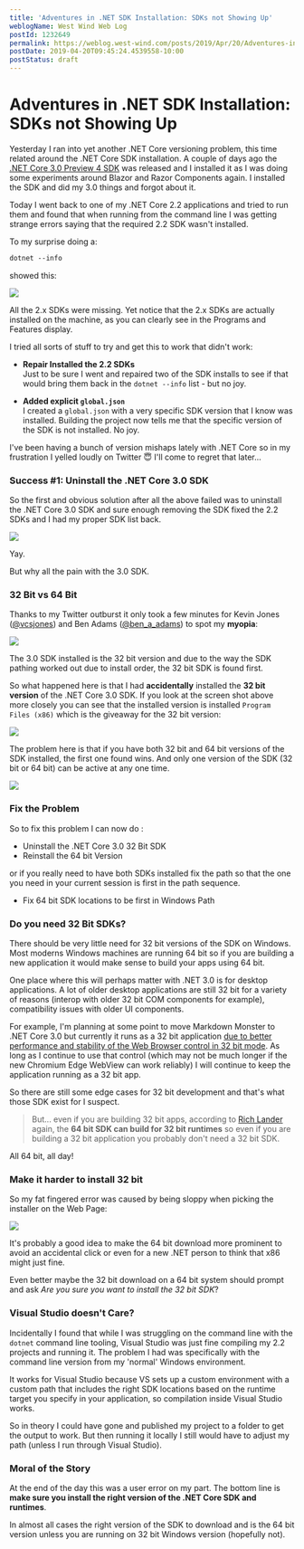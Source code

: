 ```yaml
---
title: 'Adventures in .NET SDK Installation: SDKs not Showing Up'
weblogName: West Wind Web Log
postId: 1232649
permalink: https://weblog.west-wind.com/posts/2019/Apr/20/Adventures-in-NET-SDK-Installation-SDKs-not-Showing-Up
postDate: 2019-04-20T09:45:24.4539558-10:00
postStatus: draft
---
```

# Adventures in .NET SDK Installation: SDKs not Showing Up

Yesterday I ran into yet another .NET Core versioning problem, this time related around the .NET Core SDK installation. A couple of days ago the [.NET Core 3.0 Preview 4 SDK](https://dotnet.microsoft.com/download/dotnet-core/3.0) was released and I installed it as I was doing some experiments around Blazor and Razor Components again. I installed the SDK and did my 3.0 things and forgot about it.

Today I went back to one of my .NET Core 2.2 applications and tried to run them and found that when running from the command line I was getting strange errors saying that the required 2.2 SDK wasn't installed.

To my surprise doing a:

```ps
dotnet --info
```

showed this:

![](NetCore30Missing22.png)

All the 2.x SDKs were missing. Yet notice that the 2.x SDKs are actually installed on the machine, as you can clearly see in the Programs and Features display.

I tried all sorts of stuff to try and get this to work that didn't work:

* **Repair Installed the 2.2 SDKs**  
Just to be sure I went and repaired two of the SDK installs to see if that would bring them back in the `dotnet --info` list - but no joy.

* **Added explicit `global.json`**  
I created a `global.json` with a very specific SDK version that I know was installed. Building the project now tells me that the specific version of the SDK is not installed. No joy.

I've been having a bunch of version mishaps lately with .NET Core so in my frustration I yelled loudly on Twitter :innocent: I'll come to regret that later...

### Success #1: Uninstall the .NET Core 3.0 SDK
So the first and obvious solution after all the above failed was to uninstall the .NET Core 3.0 SDK and sure enough removing the SDK fixed the 2.2 SDKs and I had my proper SDK list back.

![](OldSdksWorkingAgain.png)

Yay. 

But why all the pain with the 3.0 SDK.


### 32 Bit vs 64 Bit
Thanks to my Twitter outburst it only took a few minutes for Kevin Jones ([@vcsjones](https://twitter.com/vcsjones)) and Ben Adams ([@ben_a_adams](https://twitter.com/ben_a_adams)) to spot my **myopia**:

[![](32BitTwitterHelp.png)](https://twitter.com/vcsjones/status/1119439213580173312)

The 3.0 SDK installed is the 32 bit version and due to the way the SDK pathing worked out due to install order, the 32 bit SDK is found first.

So what happened here is that I had **accidentally** installed the **32 bit version** of the .NET Core 3.0 SDK.  If you look at the screen shot above more closely you can see that the installed version is installed `Program Files (x86)` which is the giveaway for the 32 bit version:

![](32bitVersionofSdk.png)

The problem here is that if you have both 32 bit and 64 bit versions of the SDK installed, the first one found wins. And only one version of the SDK (32 bit or 64 bit) can be active at any one time. 

![](OneOneVersion3264.png)

### Fix the Problem
So to fix this problem I can now do :

* Uninstall the .NET Core 3.0 32 Bit SDK
* Reinstall the 64 bit Version

or if you really need to have both SDKs installed fix the path so that the one you need in your current session is first in the path sequence.

* Fix 64 bit SDK locations to be first in Windows Path

### Do you need 32 Bit SDKs?
There should be very little need for 32 bit versions of the SDK on Windows. Most moderns Windows machines are running 64 bit so if you are building a new application it would make sense to build your apps using 64 bit.

One place where this will perhaps matter with .NET 3.0 is for desktop applications. A lot of older desktop applications are still 32 bit for a variety of reasons (interop with older 32 bit COM components for example), compatibility issues with older UI components.

For example, I'm planning at some point to move Markdown Monster to .NET Core 3.0 but currently it runs as a 32 bit application [due to better performance and stability of the Web Browser control in 32 bit mode](https://weblog.west-wind.com/posts/2016/dec/23/downgrading-a-net-applications-from-64-bit-to-32-bit-for-the-webbrowser-control). As long as I continue to use that control (which may not be much longer if the new Chromium Edge WebView can work reliably) I will continue to keep the application running as a 32 bit app.

So there are still some edge cases for 32 bit development and that's what those SDK exist for I suspect.

> But... even if you are building 32 bit apps, according to [Rich Lander](https://twitter.com/runfaster2000) again, the **64 bit SDK can build for 32 bit runtimes** so even if you are building a 32 bit application you probably don't need a 32 bit SDK.

All 64 bit, all day!

### Make it harder to install 32 bit
So my fat fingered error was caused by being sloppy when picking the installer on the Web Page:

![](DownloadLinks3264bit.png)

It's probably a good idea to make the 64 bit download more prominent to avoid an accidental click or even for a new .NET person to think that x86 might just fine. 

Even better maybe the 32 bit download on a 64 bit system should prompt and ask *Are you sure you want to install the 32 bit SDK*?



### Visual Studio doesn't Care?
Incidentally I found that while I was struggling on the command line with the `dotnet` command line tooling, Visual Studio was just fine compiling my 2.2 projects and running it. The problem I had was specifically with the command line version from my 'normal' Windows environment.

It works for Visual Studio because VS sets up a custom environment with a custom path that includes the right SDK locations based on the runtime target you specify in your application, so compilation inside Visual Studio works.

So in theory I could have gone and published my project to a folder to get the output to work. But then running it locally I still would have to adjust my path (unless I run through Visual Studio).

### Moral of the Story
At the end of the day this was a user error on my part. The bottom line is **make sure you install the right version of the .NET Core SDK and runtimes**. 

In almost all cases the right version of the SDK to download and  is the 64 bit version unless you are running on 32 bit Windows version (hopefully not).
